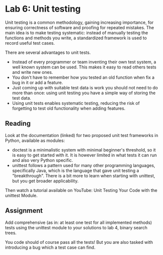 # Lab 6: Unit testing
Unit testing is a common methodology, gaining increasing importance, for ensuring correctness of software  and proofing for repeated mistakes. The main idea is to make testing systematic: instead of manually testing the functions and methods you write, a standardized framework is used to record useful test cases.

There are several advantages to unit tests.

* Instead of every programmer or team inventing their own test system, a well known system can be used. This makes it easy to read others tests and write new ones.
* You don't have to remember how you tested an old function when fix a bug in it or add a feature. 
* Just coming up with suitable test data is work you should not need to do more than once: using unit testing you have a simple way of storing the test data.
* Using unit tests enables systematic testing, reducing the risk of forgetting to test old functionality when adding features.

## Reading
Look at the documentation (linked) for two proposed unit test frameworks in Python, available as modules:

* doctest is a minimalistic system with minimal beginner's threshold, so it is easy to get started with it. It is however limited in what tests it can run and also very Python specific.
* unittest follows a pattern used for many other programming languages, specifically Java, which is the language that gave unit testing a "breakthrough". There is a bit more to learn when starting with unittest, but you get broader applicability. 

Then watch a tutorial available on YouTube: Unit Testing Your Code with the unittest Module.

## Assignment
Add comprehensive (as in: at least one test for all implemented methods) tests using the unittest module to your solutions to lab 4, binary search trees.

You code should of course pass all the tests! But you are also tasked with introducing a bug which a test case can find.
